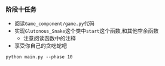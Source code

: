 ### 阶段十任务
* 阅读`Game_component/game.py`代码
* 实现`Glutonous_Snake`这个类中`start`这个函数,和其他空余函数
  * 注意阅读函数中的注释
* 享受你自己的贪吃蛇吧
```{bash}
python main.py --phase 10
```